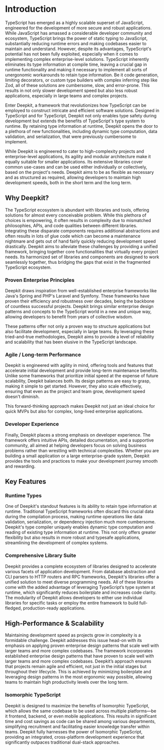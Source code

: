 # Introduction

TypeScript has emerged as a highly scalable superset of JavaScript, engineered for the development of more secure and robust applications. While JavaScript has amassed a considerable developer community and ecosystem, TypeScript brings the power of static typing to JavaScript, substantially reducing runtime errors and making codebases easier to maintain and understand. However, despite its advantages, TypeScript's potential has not been fully exploited, especially when it comes to implementing complex enterprise-level solutions. TypeScript inherently eliminates its type information at compile time, leaving a crucial gap in runtime functionality and making it necessary to implement all sorts of unergonomic workarounds to retain type information. Be it code generation, limiting decorators, or custom type builders with complex inferring step like Zod, all of these solutions are cumbersome, slow, and error-prone. This results in not only slower development speed but also less robust applications, especially in large teams and complex projects.

Enter Deepkit, a framework that revolutionizes how TypeScript can be employed to construct intricate and efficient software solutions. Designed in TypeScript and for TypeScript, Deepkit not only enables type safety during development but extends the benefits of TypeScript's type system to runtime. By retaining type information at runtime, Deepkit opens the door to a plethora of new functionalities, including dynamic type computation, data validation, and serialization, that were previously cumbersome to implement.

While Deepkit is engineered to cater to high-complexity projects and enterprise-level applications, its agility and modular architecture make it equally suitable for smaller applications. Its extensive libraries cover common use-cases and can be used either individually or collectively, based on the project's needs. Deepkit aims to be as flexible as necessary and as structured as required, allowing developers to maintain high development speeds, both in the short term and the long term.

## Why Deepkit?

The TypeScript ecosystem is abundant with libraries and tools, offering solutions for almost every conceivable problem. While this plethora of choices is empowering, it often results in complexity due to mismatched philosophies, APIs, and code qualities between different libraries. Integrating these disparate components requires additional abstractions and often results in lots of glue code which can become a maintenance nightmare and gets out of hand fairly quickly reducing development speed drastically. Deepkit aims to alleviate these challenges by providing a unified framework, bringing together core functionalities that virtually every project needs. Its harmonized set of libraries and components are designed to work seamlessly together, thus bridging the gaps that exist in the fragmented TypeScript ecosystem.

### Proven Enterprise Principles

Deepkit draws inspiration from well-established enterprise frameworks like Java's Spring and PHP's Laravel and Symfony. These frameworks have proven their efficiency and robustness over decades, being the backbone of countless successful projects. Deepkit brings similar enterprise design patterns and concepts to the TypeScript world in a new and unique way, allowing developers to benefit from years of collective wisdom.

These patterns offer not only a proven way to structure applications but also facilitate development, especially in large teams. By leveraging these tried-and-true methodologies, Deepkit aims to provide a level of reliability and scalability that has been elusive in the TypeScript landscape.

### Agile / Long-term Performance

Deepkit is engineered with agility in mind, offering tools and features that accelerate initial development and provide long-term maintenance benefits. Unlike some frameworks that prioritize initial speed at the expense of future scalability, Deepkit balances both. Its design patterns are easy to grasp, making it simple to get started. However, they also scale effectively, ensuring that even as the project and team grow, development speed doesn't diminish. 

This forward-thinking approach makes Deepkit not just an ideal choice for quick MVPs but also for complex, long-lived enterprise applications.

### Developer Experience

Finally, Deepkit places a strong emphasis on developer experience. The framework offers intuitive APIs, detailed documentation, and a supportive community, all aimed at helping developers focus on solving business problems rather than wrestling with technical complexities. Whether you are building a small application or a large enterprise-grade system, Deepkit provides the tools and practices to make your development journey smooth and rewarding.

## Key Features

### Runtime Types

One of Deepkit's standout features is its ability to retain type information at runtime. Traditional TypeScript frameworks often discard this crucial data during the compilation process, making runtime operations like data validation, serialization, or dependency injection much more cumbersome. Deepkit's type compiler uniquely enables dynamic type computation and reading of existing type information at runtime. This not only offers greater flexibility but also results in more robust and typesafe applications, streamlining the development of complex systems.


### Comprehensive Library Suite

Deepkit provides a complete ecosystem of libraries designed to accelerate various facets of application development. From database abstraction and CLI parsers to HTTP routers and RPC frameworks, Deepkit's libraries offer a unified solution to meet diverse programming needs. All of these libraries come with the added advantage of leveraging TypeScript’s type system at runtime, which significantly reduces boilerplate and increases code clarity. The modularity of Deepkit allows developers to either use individual libraries for specific tasks or employ the entire framework to build full-fledged, production-ready applications.

## High-Performance & Scalability

Maintaining development speed as projects grow in complexity is a formidable challenge. Deepkit addresses this issue head-on with its emphasis on applying proven enterprise design patterns that scale well with larger teams and more complex codebases. The framework incorporates established enterprise design patterns that have proven to scale well with larger teams and more complex codebases. Deepkit’s approach ensures that projects remain agile and efficient, not just in the initial stages but throughout their lifecycle. This is achieved by minimizing boilerplate and leveraging design patterns in the most ergonomic way possible, allowing teams to maintain high productivity levels over the long term.



### Isomorphic TypeScript

Deepkit is designed to maximize the benefits of Isomorphic TypeScript, which allows the same codebase to be used across multiple platforms—be it frontend, backend, or even mobile applications. This results in significant time and cost savings as code can be shared among various departments, simplifying recruitment and facilitating easier knowledge transfer within teams. Deepkit fully harnesses the power of Isomorphic TypeScript, providing an integrated, cross-platform development experience that significantly outpaces traditional dual-stack approaches.

